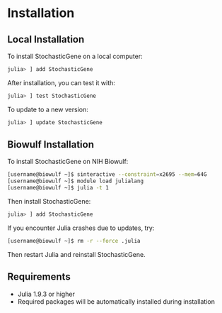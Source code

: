 # Installation

## Local Installation

To install StochasticGene on a local computer:

```julia
julia> ] add StochasticGene
```

After installation, you can test it with:

```julia
julia> ] test StochasticGene
```

To update to a new version:

```julia
julia> ] update StochasticGene
```

## Biowulf Installation

To install StochasticGene on NIH Biowulf:

```bash
[username@biowulf ~]$ sinteractive --constraint=x2695 --mem=64G
[username@biowulf ~]$ module load julialang
[username@biowulf ~]$ julia -t 1
```

Then install StochasticGene:

```julia
julia> ] add StochasticGene
```

If you encounter Julia crashes due to updates, try:

```bash
[username@biowulf ~]$ rm -r --force .julia
```

Then restart Julia and reinstall StochasticGene.

## Requirements

- Julia 1.9.3 or higher
- Required packages will be automatically installed during installation
